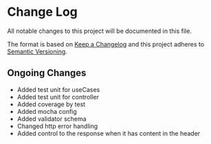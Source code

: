 # Change Log

All notable changes to this project will be documented in this file.

The format is based on [Keep a Changelog](http://keepachangelog.com/)
and this project adheres to [Semantic Versioning](http://semver.org/).

## Ongoing Changes

- Added test unit for useCases
- Added test unit for controller
- Added coverage by test
- Added mocha config
- Added validator schema 
- Changed http error handling 
- Added control to the response when it has content in the header